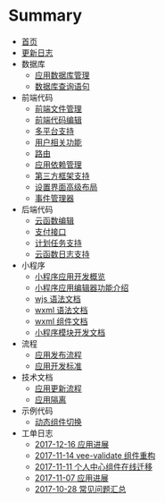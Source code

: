 # Summary

* [首页](README.md)
* [更新日志](CHANGELOG.md)
* 数据库
  - [应用数据库管理](docs/dataset/field.md)
  - [数据库查询语句](docs/dataset/dql.md)
* 前端代码
  - [前端文件管理](docs/fe/files.md)
  - [前端代码编辑](docs/fe/app_proxy.md)
  - [多平台支持](docs/fe/platform.md)
  - [用户相关功能](docs/fe/user.md)
  - [路由](docs/fe/router.md)
  - [应用依赖管理](docs/fe/deps.md)
  - [第三方框架支持](docs/fe/framework.md)
  - [设置界面高级布局](docs/fe/settings-layout.md)
  - [事件管理器](docs/fe/event.md)
* 后端代码
  - [云函数编辑](docs/be/ccode.md)
  - [支付接口](docs/be/payment.md)
  - [计划任务支持](docs/be/rqueue_schedule.md)
  - [云函数日志支持](docs/be/log.md)
* 小程序
  - [小程序应用开发概览](docs/dwapp/papp.md)
  - [小程序应用编辑器功能介绍](docs/dwapp/editor.md)
  - [wjs 语法文档](docs/dwapp/wjs.md)
  - [wxml 语法文档](docs/dwapp/wxml.md)
  - [wxml 组件文档](docs/dwapp/component.md)
  - [小程序模块开发文档](docs/dwapp/slide.md)
* 流程
  - [应用发布流程](docs/workflow/publish.md)
  - [应用开发标准](docs/workflow/standard.md)
* 技术文档
  - [应用更新流程](docs/core/update.md)
  - [应用隔离](docs/core/dep.md)
* 示例代码
  - [动态组件切换](docs/example/component.md)
* 工单日志
  - [2017-12-16 应用进展](docs/issues/2017-12-16.md)
  - [2017-11-14 vee-validate 组件重构](docs/issues/2017-11-14.md)
  - [2017-11-11 个人中心组件在线迁移](docs/issues/2017-11-11.md)
  - [2017-11-07 应用进展](docs/issues/2017-11-07.md)
  - [2017-10-28 常见问题汇总](docs/issues/2017-10-28.md)
